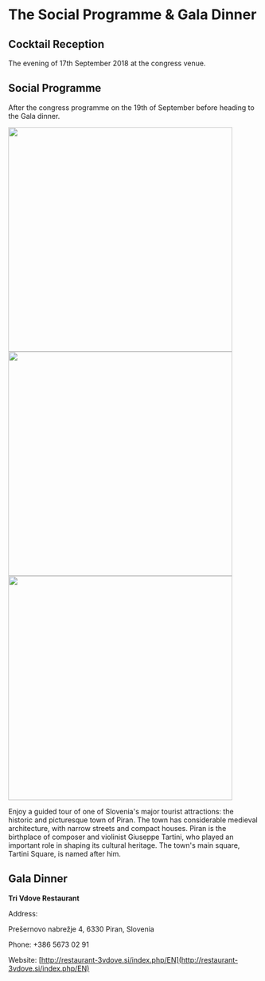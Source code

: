 # The Social Programme & Gala Dinner

<h2>Cocktail Reception</h2>

The evening of 17th September 2018 at the congress venue.

<h2>Social Programme</h2>

After the congress programme on the 19th of September before heading to the Gala dinner.


<img src="http://prod-upp-image-read.ft.com/78aca882-516b-11e7-a1f2-db19572361bb" width="450px">

<img src="https://media-cdn.tripadvisor.com/media/photo-s/02/27/62/1b/panorama.jpg" width="450px">

<img src="https://content.selectbox.si/uploads/2013/10/darilni_paketi_restavracija_tri_vdove_1.jpg" width="450px">

Enjoy a guided tour of one of Slovenia's major tourist attractions: the historic and picturesque town of Piran. The town has considerable medieval architecture, with narrow streets and compact houses. Piran is the birthplace of composer and violinist Giuseppe Tartini, who played an important role in shaping its cultural heritage. The town's main square, Tartini Square, is named after him. 

<h2>Gala Dinner</h2>

**Tri Vdove Restaurant**

Address: 

Prešernovo nabrežje 4, 6330 Piran, Slovenia

Phone: +386 5673 02 91

Website: [http://restaurant-3vdove.si/index.php/EN](http://restaurant-3vdove.si/index.php/EN)  

